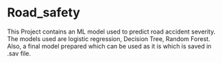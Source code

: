 # Road_safety
This Project contains an ML model used to predict road accident severity.
The models used are logistic regression, Decision Tree, Random Forest.
Also, a final model prepared which can be used as it is which is saved in .sav file.

